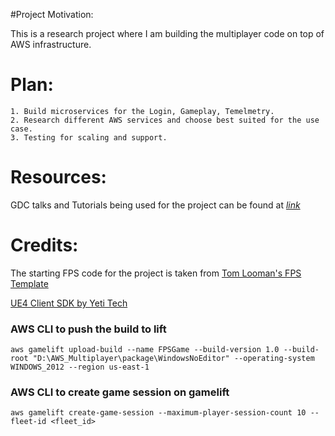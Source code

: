#Project Motivation:

This is a research project where I am building the multiplayer code on top of AWS infrastructure.

# Plan:

	1. Build microservices for the Login, Gameplay, Temelmetry.
	2. Research different AWS services and choose best suited for the use case.
	3. Testing for scaling and support. 

# Resources:
GDC talks and Tutorials being used for the project can be found at *[link](https://docs.google.com/spreadsheets/d/1rYbCugIDJeewsHSxHRQ65mhBmB13Ui00EbTWOu1p5P4/edit?usp=sharing)*


# Credits:
The starting FPS code for the project is taken from [Tom Looman's FPS Template](https://www.tomlooman.com/fps-template/)

[UE4 Client SDK by Yeti Tech](https://github.com/YetiTech-Studios/UE4GameLiftClientSDK/tree/688cc418cc3b7fe8e0eaae5aefbb3758ddc89120)

### AWS CLI to push the build to lift
`aws gamelift upload-build --name FPSGame --build-version 1.0 --build-root "D:\AWS_Multiplayer\package\WindowsNoEditor" --operating-system WINDOWS_2012 --region us-east-1`

### AWS CLI to create game session on gamelift
`aws gamelift create-game-session --maximum-player-session-count 10 --fleet-id <fleet_id>`
